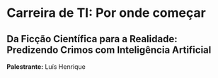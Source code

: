 # Carreira de TI: Por onde começar

## Da Ficção Científica para a Realidade: Predizendo Crimos com Inteligência Artificial
**Palestrante:** Luís Henrique

